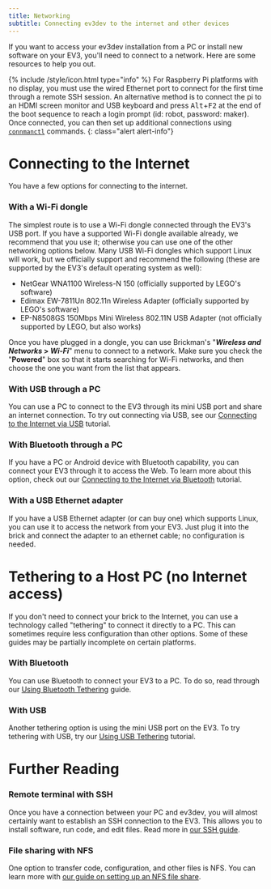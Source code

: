```yaml
---
title: Networking
subtitle: Connecting ev3dev to the internet and other devices
---
```


If you want to access your ev3dev installation from a PC or install new software
on your EV3, you'll need to connect to a network. Here are some resources to
help you out.


{% include /style/icon.html type="info" %}
For Raspberry Pi platforms with no display, you must use the 
wired Ethernet port to connect for the first time through a remote SSH 
session. An alternative method is to connect the pi to an HDMI screen monitor 
and USB keyboard and press <kbd>Alt</kbd>+<kbd>F2</kbd> at the end of
the boot sequence to reach a login prompt (id: robot, password: maker). Once 
connected, you can then set up additional connections using 
[`connmanctl`](https://wiki.archlinux.org/index.php/Connman#Usage) commands.
{: class="alert alert-info"}

# Connecting to the Internet

You have a few options for connecting to the internet.

### With a Wi-Fi dongle

The simplest route is to use a Wi-Fi dongle connected through the EV3's USB
port. If you have a supported Wi-Fi dongle available already, we recommend that
you use it; otherwise you can use one of the other networking options below.
Many USB Wi-Fi dongles which support Linux will work, but we officially support
and recommend the following (these are supported by the EV3's default operating
system as well):

- NetGear WNA1100 Wireless-N 150 (officially supported by LEGO's software)
- Edimax EW-7811Un 802.11n Wireless Adapter (officially supported by LEGO's
  software)
- EP-N8508GS 150Mbps Mini Wireless 802.11N USB Adapter (not officially supported
  by LEGO, but also works)

Once you have plugged in a dongle, you can use Brickman's
"**_Wireless and Networks_ > _Wi-Fi_**" menu to connect to a network. Make sure
you check the "**Powered**" box so that it starts searching for Wi-Fi networks,
and then choose the one you want from the list that appears.


### With USB through a PC

You can use a PC to connect to the EV3 through its mini USB port and share an
internet connection. To try out connecting via USB, see our [Connecting to the Internet via USB](/docs/tutorials/connecting-to-the-internet-via-usb/)
tutorial.

### With Bluetooth through a PC

If you have a PC or Android device with Bluetooth capability, you can connect
your EV3 through it to access the Web. To learn more about this option, check
out our [Connecting to the Internet via Bluetooth](/docs/tutorials/connecting-to-the-internet-via-bluetooth/)
tutorial.

### With a USB Ethernet adapter

If you have a USB Ethernet adapter (or can buy one) which supports Linux, you
can use it to access the network from your EV3. Just plug it into the brick and
connect the adapter to an ethernet cable; no configuration is needed.

# Tethering to a Host PC (no Internet access)

If you don't need to connect your brick to the Internet, you can use a
technology called "tethering" to connect it directly to a PC. This can sometimes
require less configuration than other options. Some of these guides may be
partially incomplete on certain platforms.

### With Bluetooth

You can use Bluetooth to connect your EV3 to a PC. To do so, read through our
[Using Bluetooth Tethering](/docs/tutorials/using-bluetooth-tethering/) guide.

### With USB

Another tethering option is using the mini USB port on the EV3. To try tethering
with USB, try our [Using USB Tethering](/docs/tutorials/using-usb-tethering/)
tutorial.

# Further Reading

### Remote terminal with SSH

Once you have a connection between your PC and ev3dev, you will almost certainly
want to establish an SSH connection to the EV3. This allows you to install
software, run code, and edit files. Read more in
[our SSH guide](/docs/tutorials/connecting-to-ev3dev-with-ssh/).

### File sharing with NFS

One option to transfer code, configuration, and other files is NFS. You can learn
more with [our guide on setting up an NFS file share](/docs/tutorials/setting-up-an-nfs-file-share/).

